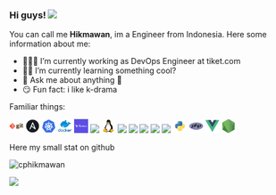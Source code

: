 ### Hi guys! <img src="https://media.giphy.com/media/hvRJCLFzcasrR4ia7z/giphy.gif" width="25px">

You can call me **Hikmawan**, im a Engineer from Indonesia.
Here some information about me:

- 🧑🏻‍💻 I’m currently working as DevOps Engineer at tiket.com
- 🕵️‍♂️ I’m currently learning something cool?
- 💬 Ask me about anything 👀
- 😏 Fun fact: i like k-drama

Familiar things:

<code><img height="25" src="https://raw.githubusercontent.com/github/explore/80688e429a7d4ef2fca1e82350fe8e3517d3494d/topics/git/git.png"></code> <code><img height="25" src="https://raw.githubusercontent.com/github/explore/80688e429a7d4ef2fca1e82350fe8e3517d3494d/topics/ansible/ansible.png"></code> <code><img height="25" src="https://raw.githubusercontent.com/github/explore/80688e429a7d4ef2fca1e82350fe8e3517d3494d/topics/kubernetes/kubernetes.png"></code> <code><img height="25" src="https://raw.githubusercontent.com/github/explore/80688e429a7d4ef2fca1e82350fe8e3517d3494d/topics/docker/docker.png"></code> <code><img height="25" src="https://raw.githubusercontent.com/github/explore/80688e429a7d4ef2fca1e82350fe8e3517d3494d/topics/terraform/terraform.png"></code> <code><img height="25" src="https://avatars0.githubusercontent.com/u/107424?s=200&v=4"></code> <code><img height="25" src="https://raw.githubusercontent.com/github/explore/80688e429a7d4ef2fca1e82350fe8e3517d3494d/topics/linux/linux.png"></code> <code><img height="25" src="https://camo.githubusercontent.com/0aa0d4a44b1f2d5f9e43fdc1c8d131311d05300a2a668e30df5704cce00ca05d/68747470733a2f2f63646e2e776f726c64766563746f726c6f676f2e636f6d2f6c6f676f732f70726f6d6574686575732e737667"></code> <code><img height="25" src="https://avatars3.githubusercontent.com/u/49725059?s=200&v=4"></code> <code><img height="25" src="https://avatars0.githubusercontent.com/u/6764390?s=200&v=4"></code> <code><img height="25" src="https://avatars0.githubusercontent.com/u/2810941?s=200&v=4"></code> <code><img height="25" src="https://avatars1.githubusercontent.com/u/1683025?s=200&v=4"></code> <code><img height="25" src="https://raw.githubusercontent.com/github/explore/80688e429a7d4ef2fca1e82350fe8e3517d3494d/topics/python/python.png"></code> <code><img height="25" src="https://raw.githubusercontent.com/github/explore/80688e429a7d4ef2fca1e82350fe8e3517d3494d/topics/php/php.png"></code> <code><img height="25" src="https://raw.githubusercontent.com/github/explore/80688e429a7d4ef2fca1e82350fe8e3517d3494d/topics/vue/vue.png"></code> <code><img height="25" src="https://raw.githubusercontent.com/github/explore/80688e429a7d4ef2fca1e82350fe8e3517d3494d/topics/nodejs/nodejs.png"></code>

Here my small stat on github

<p align=""> <img src="https://github-readme-stats.vercel.app/api?username=cphikmawan&show_icons=true&theme=gotham" alt="cphikmawan" />

![](https://visitor-badge.glitch.me/badge?page_id=cphikmawan.cphikmawan)
